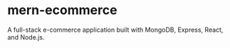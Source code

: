 # mern-ecommerce
A full-stack e-commerce application built with MongoDB, Express, React, and Node.js.
